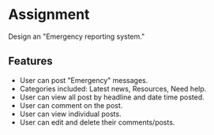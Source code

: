 # Assignment

Design an "Emergency reporting system."

## Features
* User can post "Emergency" messages.
* Categories included: Latest news, Resources, Need help.
* User can view all post by headline and date time posted.
* User can comment on the post.
* User can view individual posts.
* User can edit and delete their comments/posts.
